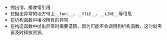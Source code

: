 * 抛出值，接收常引用
* 在抛出异常的地方带上`__func__`、`__FILE__`、`__LINE__`等信息
* 在析构函数中接收所有的异常
* 在构造函数中抛出异常时需要谨慎，因为可能不会调用到析构函数，这时就需要及时释放资源。